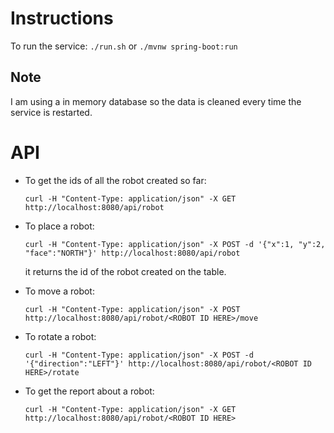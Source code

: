 # Instructions

To run the service: `./run.sh` or `./mvnw spring-boot:run`

## Note
I am using a in memory database so the data is cleaned every time the service is restarted.

# API
 - To get the ids of all the robot created so far:

    `curl -H "Content-Type: application/json" -X GET http://localhost:8080/api/robot`

 - To place a robot:

    `curl -H "Content-Type: application/json" -X POST -d '{"x":1, "y":2, "face":"NORTH"}' http://localhost:8080/api/robot`

    it returns the id of the robot created on the table.

 - To move a robot:

    `curl -H "Content-Type: application/json" -X POST http://localhost:8080/api/robot/<ROBOT ID HERE>/move`

 - To rotate a robot:

    `curl -H "Content-Type: application/json" -X POST -d '{"direction":"LEFT"}' http://localhost:8080/api/robot/<ROBOT ID HERE>/rotate`

 - To get the report about a robot:

    `curl -H "Content-Type: application/json" -X GET http://localhost:8080/api/robot/<ROBOT ID HERE>`

